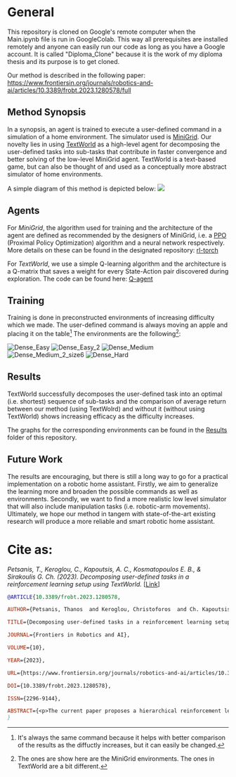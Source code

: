 # General
This repository is cloned on Google's remote computer when the Main.ipynb file is run in GoogleColab. This way all prerequisites are installed remotely and anyone can easily run our code as long as you have a Google account.
It is called "Diploma_Clone" because it is the work of my diploma thesis and its purpose is to get cloned.

Our method is described in the following paper: https://www.frontiersin.org/journals/robotics-and-ai/articles/10.3389/frobt.2023.1280578/full


##  Method Synopsis
In a synopsis, an agent is trained to execute a user-defined command in a simulation of a home environment. The simulator used is [MiniGrid](https://github.com/Farama-Foundation/gym-minigrid). Our novelty lies in using [TextWorld](https://github.com/microsoft/TextWorld) as a high-level agent for decomposing the user-defined tasks into sub-tasks that contribute in faster convergence and better solving of the low-level MiniGrid agent. TextWorld is a text-based game, but can also be thought of and used as a conceptually more abstract simulator of home environments.

A simple diagram of this method is depicted below:
![](https://user-images.githubusercontent.com/54399132/184197141-8e32962f-412a-45e2-a5a3-b0ddb1467fef.png)


## Agents
For _MiniGrid_, the algorithm used for training and the architecture of the agent are defined as recommended by the designers of MiniGrid, i.e. a [PPO](https://arxiv.org/pdf/1707.06347.pdf) (Proximal Policy Optimization) algorithm and a neural network respectively. 
More details on these can be found in the designated repository: [rl-torch](https://github.com/lcswillems/rl-starter-files)

For _TextWorld_, we use a simple Q-learning algorithm and the architecture is a Q-matrix that saves a weight for every State-Action pair discovered during exploration. The code can be found here: [Q-agent](https://github.com/AthanasiosPetsanis/Diploma_Temp/blob/main/TextWorld/MyPy/Q_agent.py)


## Training
Training is done in preconstructed environments of increasing difficulty which we made. The user-defined command is always moving an apple and placing it on the table[^1] The environments are the following[^2]:

![Dense_Easy](https://user-images.githubusercontent.com/54399132/184203097-d93aff84-2723-413f-bbb1-5b476834317a.png) ![Dense_Easy_2](https://user-images.githubusercontent.com/54399132/184203239-594e1cdc-b8da-40c0-bb66-cdb5095924b1.png) ![Dense_Medium](https://user-images.githubusercontent.com/54399132/184203857-e7237d45-29dc-4dbf-9961-0ade382d7476.png) ![Dense_Medium_2_size6](https://user-images.githubusercontent.com/54399132/184203935-c6165d03-6268-4b4a-9671-1e208169ef8f.png) ![Dense_Hard](https://user-images.githubusercontent.com/54399132/184203696-80652a0f-9e59-49c3-b543-d143a75b72fa.png)

## Results
TextWorld successfully decomposes the user-defined task into an optimal (i.e. shortest) sequence of sub-tasks and the comparison of average return between our method (using TextWolrd) and without it (without using TextWorld) shows increasing efficacy as the difficulty increases.

The graphs for the corresponding environments can be found in the [Results](https://github.com/AthanasiosPetsanis/Diploma_Clone/tree/main/Results) folder of this repository. 


## Future Work
The results are encouraging, but there is still a long way to go for a practical implementation on a robotic home assistant. Firstly, we aim to generalize the learning more and broaden the possible commands as well as environments. Secondly, we want to find a more realistic low level simulator that will also include manipulation tasks (i.e. robotic-arm movements). Ultimately, we hope our method in tangem with state-of-the-art existing research will produce a more reliable and smart robotic home assistant.


# Cite as:
*Petsanis, T., Keroglou, C., Kapoutsis, A. C., Kosmatopoulos E. B., & Sirakoulis G. Ch. (2023). Decomposing user-defined tasks in a reinforcement learning setup using TextWorld.* [[Link](https://www.frontiersin.org/journals/robotics-and-ai/articles/10.3389/frobt.2023.1280578/full)]

```bibtex
@ARTICLE{10.3389/frobt.2023.1280578,

AUTHOR={Petsanis, Thanos  and Keroglou, Christoforos  and Ch. Kapoutsis, Athanasios  and Kosmatopoulos, Elias B.  and Sirakoulis, Georgios Ch. },

TITLE={Decomposing user-defined tasks in a reinforcement learning setup using TextWorld},

JOURNAL={Frontiers in Robotics and AI},

VOLUME={10},

YEAR={2023},

URL={https://www.frontiersin.org/journals/robotics-and-ai/articles/10.3389/frobt.2023.1280578},

DOI={10.3389/frobt.2023.1280578},

ISSN={2296-9144},

ABSTRACT={<p>The current paper proposes a hierarchical reinforcement learning (HRL) method to decompose a complex task into simpler sub-tasks and leverage those to improve the training of an autonomous agent in a simulated environment. For practical reasons (i.e., illustrating purposes, easy implementation, user-friendly interface, and useful functionalities), we employ two Python frameworks called TextWorld and MiniGrid. MiniGrid functions as a 2D simulated representation of the real environment, while TextWorld functions as a high-level abstraction of this simulated environment. Training on this abstraction disentangles manipulation from navigation actions and allows us to design a dense reward function instead of a sparse reward function for the lower-level environment, which, as we show, improves the performance of training. Formal methods are utilized throughout the paper to establish that our algorithm is not prevented from deriving solutions.</p>}}
}

```





[^1]: It's always the same command because it helps with better comparison of the results as the diffuctly increases, but it can easily be changed.
[^2]: The ones are show here are the MiniGrid environments. The ones in TextWorld are a bit different.
